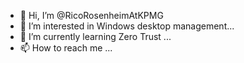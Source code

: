 - 👋 Hi, I’m @RicoRosenheimAtKPMG
- 👀 I’m interested in Windows desktop management...
- 🌱 I’m currently learning Zero Trust ...
- 📫 How to reach me ...

<!---
RicoRosenheimAtKPMG/RicoRosenheimAtKPMG is a ✨ special ✨ repository because its `README.md` (this file) appears on your GitHub profile.
You can click the Preview link to take a look at your changes.
--->
